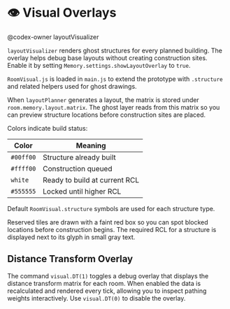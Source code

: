 # 👁️ Visual Overlays
@codex-owner layoutVisualizer

`layoutVisualizer` renders ghost structures for every planned building.
The overlay helps debug base layouts without creating construction sites.
Enable it by setting `Memory.settings.showLayoutOverlay` to `true`.

`RoomVisual.js` is loaded in `main.js` to extend the prototype with
`.structure` and related helpers used for ghost drawings.

When `layoutPlanner` generates a layout, the matrix is stored under
`room.memory.layout.matrix`. The ghost layer reads from this matrix so
you can preview structure locations before construction sites are
placed.

Colors indicate build status:

| Color       | Meaning                        |
|-------------|--------------------------------|
| `#00ff00`   | Structure already built        |
| `#ffff00`   | Construction queued            |
| `white`     | Ready to build at current RCL  |
| `#555555`   | Locked until higher RCL        |

Default `RoomVisual.structure` symbols are used for each structure type.

Reserved tiles are drawn with a faint red box so you can spot blocked
locations before construction begins. The required RCL for a structure
is displayed next to its glyph in small gray text.

## Distance Transform Overlay

The command `visual.DT(1)` toggles a debug overlay that displays the
distance transform matrix for each room. When enabled the data is
recalculated and rendered every tick, allowing you to inspect pathing
weights interactively. Use `visual.DT(0)` to disable the overlay.
